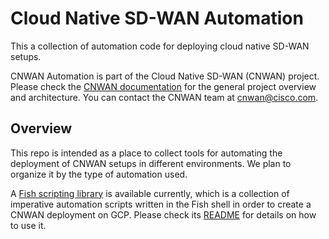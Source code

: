 # Cloud Native SD-WAN Automation

This a collection of automation code for deploying cloud native SD-WAN setups.

CNWAN Automation is part of the Cloud Native SD-WAN (CNWAN) project. Please
check the [CNWAN documentation](https://github.com/CloudNativeSDWAN/cnwan-docs)
for the general project overview and architecture. You can contact the CNWAN
team at [cnwan@cisco.com](mailto:cnwan@cisco.com).

## Overview

This repo is intended as a place to collect tools for automating the
deployment of CNWAN setups in different environments. We plan to organize it
by the type of automation used.

A [Fish scripting library](./fish-scripting) is available currently, which is
a collection of imperative automation scripts written in the Fish shell in
order to create a CNWAN deployment on GCP. Please check its
[README](./fish-scripting/README.md) for details on how to use it.
